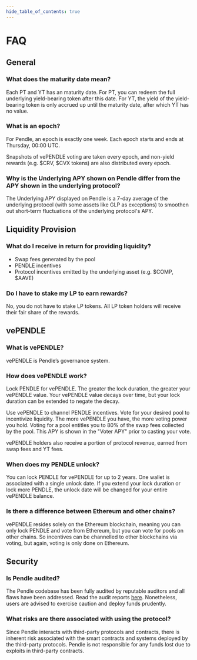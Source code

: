 ```yaml
---
hide_table_of_contents: true
---
```


# FAQ

## General

### What does the maturity date mean?

Each PT and YT has an maturity date. For PT, you can redeem the full underlying yield-bearing token after this date. For YT, the yield of the yield-bearing token is only accrued up until the maturity date, after which YT has no value.

### What is an epoch?

For Pendle, an epoch is exactly one week. Each epoch starts and ends at Thursday, 00:00 UTC.

Snapshots of vePENDLE voting are taken every epoch, and non-yield rewards (e.g. $CRV, $CVX tokens) are also distributed every epoch.

### Why is the Underlying APY shown on Pendle differ from the APY shown in the underlying protocol?

The Underlying APY displayed on Pendle is a 7-day average of the underlying protocol (with some assets like GLP as exceptions) to smoothen out short-term fluctuations of the underlying protocol's APY.

## Liquidity Provision

### What do I receive in return for providing liquidity?

* Swap fees generated by the pool
* PENDLE incentives
* Protocol incentives emitted by the underlying asset (e.g. $COMP, $AAVE)

### Do I have to stake my LP to earn rewards?

No, you do not have to stake LP tokens. All LP token holders will receive their fair share of the rewards.

## vePENDLE

### What is vePENDLE?

vePENDLE is Pendle’s governance system. 

### How does vePENDLE work?

Lock PENDLE for vePENDLE. The greater the lock duration, the greater your vePENDLE value. Your vePENDLE value decays over time, but your lock duration can be extended to negate the decay.

Use vePENDLE to channel PENDLE incentives. Vote for your desired pool to incentivize liquidity. The more vePENDLE you have, the more voting power you hold. Voting for a pool entitles you to 80% of the swap fees collected by the pool. This APY is shown in the "Voter APY" prior to casting your vote.

vePENDLE holders also receive a portion of protocol revenue, earned from swap fees and YT fees.

### When does my PENDLE unlock?

You can lock PENDLE for vePENDLE for up to 2 years. One wallet is associated with a single unlock date. If you extend your lock duration or lock more PENDLE, the unlock date will be changed for your entire vePENDLE balance.

### Is there a difference between Ethereum and other chains?

vePENDLE resides solely on the Ethereum blockchain, meaning you can only lock PENDLE and vote from Ethereum, but you can vote for pools on other chains. So incentives can be channelled to other blockchains via voting, but again, voting is only done on Ethereum.

## Security

### Is Pendle audited?

The Pendle codebase has been fully audited by reputable auditors and all flaws have been addressed. Read the audit reports [here](https://github.com/pendle-finance/pendle-core-v2-public/tree/main/audits). Nonetheless, users are advised to exercise caution and deploy funds prudently.

### What risks are there associated with using the protocol?

Since Pendle interacts with third-party protocols and contracts, there is inherent risk associated with the smart contracts and systems deployed by the third-party protocols. Pendle is not responsible for any funds lost due to exploits in third-party contracts.

